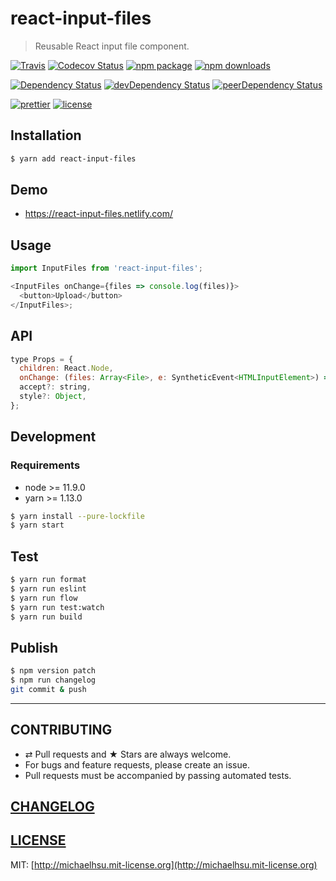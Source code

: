 # react-input-files

> Reusable React input file component.

[![Travis][build-badge]][build]
[![Codecov Status][codecov-badge]][codecov]
[![npm package][npm-badge]][npm]
[![npm downloads][npm-downloads]][npm]

[![Dependency Status][dependency-badge]][dependency]
[![devDependency Status][devdependency-badge]][devdependency]
[![peerDependency Status][peerdependency-badge]][peerdependency]

[![prettier][prettier-badge]][prettier]
[![license][license-badge]][license]

## Installation

```sh
$ yarn add react-input-files
```

## Demo

- https://react-input-files.netlify.com/

## Usage

```js
import InputFiles from 'react-input-files';

<InputFiles onChange={files => console.log(files)}>
  <button>Upload</button>
</InputFiles>;
```

## API

```js
type Props = {
  children: React.Node,
  onChange: (files: Array<File>, e: SyntheticEvent<HTMLInputElement>) => void,
  accept?: string,
  style?: Object,
};
```

## Development

### Requirements

- node >= 11.9.0
- yarn >= 1.13.0

```sh
$ yarn install --pure-lockfile
$ yarn start
```

## Test

```sh
$ yarn run format
$ yarn run eslint
$ yarn run flow
$ yarn run test:watch
$ yarn run build
```

## Publish

```bash
$ npm version patch
$ npm run changelog
git commit & push
```

---

## CONTRIBUTING

- ⇄ Pull requests and ★ Stars are always welcome.
- For bugs and feature requests, please create an issue.
- Pull requests must be accompanied by passing automated tests.

## [CHANGELOG](CHANGELOG.md)

## [LICENSE](LICENSE)

MIT: [http://michaelhsu.mit-license.org](http://michaelhsu.mit-license.org)

[build-badge]: https://img.shields.io/travis/evenchange4/react-input-files/master.svg?style=flat-square
[build]: https://travis-ci.org/evenchange4/react-input-files
[npm-badge]: https://img.shields.io/npm/v/react-input-files.svg?style=flat-square
[npm]: https://www.npmjs.org/package/react-input-files
[codecov-badge]: https://img.shields.io/codecov/c/github/evenchange4/react-input-files.svg?style=flat-square
[codecov]: https://codecov.io/github/evenchange4/react-input-files?branch=master
[npm-downloads]: https://img.shields.io/npm/dt/react-input-files.svg?style=flat-square
[license-badge]: https://img.shields.io/npm/l/react-input-files.svg?style=flat-square
[license]: http://michaelhsu.mit-license.org/
[dependency-badge]: https://david-dm.org/evenchange4/react-input-files.svg?style=flat-square
[dependency]: https://david-dm.org/evenchange4/react-input-files
[devdependency-badge]: https://david-dm.org/evenchange4/react-input-files/dev-status.svg?style=flat-square
[devdependency]: https://david-dm.org/evenchange4/react-input-files#info=devDependencies
[peerdependency-badge]: https://david-dm.org/evenchange4/react-input-files/peer-status.svg?style=flat-square
[peerdependency]: https://david-dm.org/evenchange4/react-input-files#info=peerDependencies
[prettier-badge]: https://img.shields.io/badge/styled_with-prettier-ff69b4.svg?style=flat-square
[prettier]: https://github.com/prettier/prettier
